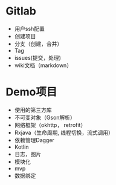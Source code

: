 # Gitlab

* 用户ssh配置
* 创建项目
* 分支（创建，合并）
* Tag
* issues(提交，处理)
* wiki文档（markdown）

# Demo项目

* 使用的第三方库
 * 不可变对象（Gson解析）
 * 网络框架（okhttp， retrofit）
 * Rxjava（生命周期, 线程切换，流式调用）
 * 依赖管理Dagger
 * Kotlin
 * 日志，图片
* 模块化
* mvp
* 数据绑定
 